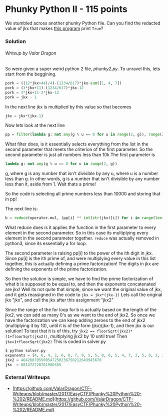 # Phunky Python II - 115 points

We stumbled across another phunky Python file. Can you find the redacted value of jkx that makes [this program](https://github.com/ValarDragon/CTF-Writeups/blob/master/2017/EasyCTF/Phunky%20Python%20-%202/phunky2.py) print `True`?

### Solution
###### Writeup by Valar Dragon

So were given a super weird python 2 file, _phunky2.py_. To unravel this, lets start from the beggining.
``` python
pork = ((12*jkx+44)/4)-(1234/617)*jkx-sum([1, 4, 7])
pork = (3*jkx+11)-(1234/617)*jkx-12
pork = 3*jkx+11-2*jkx-12
pork = jkx - 1
```
In the next line jkx is multiplied by this value so that becomes
``` python
jkx = jkx*(jkx-1)
```
Now lets look at the next line
``` python
pp = filter(lambda g: not any(g % u == 0 for u in range(2, g)), range(2, 10000))
```
What filter does, is it essentially selects everything from the list in the second parameter that meets the criterion of the first parameter.
So the second parameter is just all numbers less than 10k
The first parameter is
``` python
lambda g: not any(g % u == 0 for u in range(2, g))
```
g, where g is any number that isn't divisible by any u, where u is a number less than g.
In other words, g is a number that isn't divisible by any number less than it, aside from 1. Wait thats a prime!

So the code is selecting all prime numbers less than 10000 and storing that in pp!

The next line is:
``` python
b = reduce(operator.mul, (pp[i] ** int(str(jkx)[i]) for i in range(len(str(jkx)))))

```
What reduce does is it applies the function in the first parameter to every element in the second parameter. So in this case its multiplying every element in the second parameter together. `reduce` was actually removed in python3, since its essentially a for loop.

The second parameter is raising pp[i] to the power of the ith digit in jkx. Since pp[i] is the ith prime of, and were multiplying every value in this list together, this is actually defining a prime factorization! The digits in jkx are defining the exponents of the prime factorization.

So then the solution is simple, we have to find the prime factorization of what b is supposed to be equal to, and then the exponents concatenated are jkx! Well its not quite that simple, since we want the original value of jkx, and it gets reassigned in the code to `jkx = jkx*(jkx-1)`
Lets call the original jkx "jkx", and call the jkx after this assignment "jkx2"

Since the range of the for loop for b is actually based on the length of the jkx2, we can add as many 0's as we want to the end of jkx2. So once we have the factorization we can keep adding zeroes to the end of jkx2 (multiplying it by 10), until it is of the form (jkx)(jkx-1), and then jkx is our solution! To test that it is of this, try `jkx2 == floorSqrt(jkx2)*(1+floorSqrt(jkx2))`, multiplying jkx2 by 10 until true! Then `jkx=1+floorSqrt(jkx2)` This is coded in solver.py
``` python
$ python solver.py
exponents = [4, 6, 4, 2, 6, 8, 7, 9, 5, 5, 0, 0, 5, 4, 7, 2, 5, 0, 2, 3, 6, 7, 5, 8, 2, 1, 2, 6, 4, 3, 9, 4, 5, 6, 7]
jkx2 = 464268795500547250236758212643945670
jkx  = 681372728761980355

```

### External Writeups

* [https://github.com/ValarDragon/CTF-Writeups/blob/master/2017/EasyCTF/Phunky%20Python%20-%202/README.md](https://github.com/ValarDragon/CTF-Writeups/blob/master/2017/EasyCTF/Phunky%20Python%20-%202/README.md)
